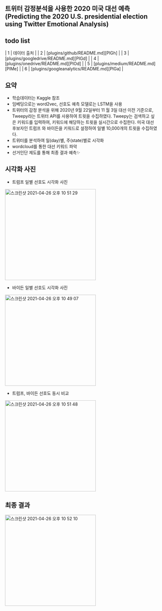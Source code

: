 ## 트위터 감정분석을 사용한 2020 미국 대선 예측 (Predicting the 2020 U.S. presidential election using Twitter Emotional Analysis)


## todo list
| 1 | 데이터 출처 |
| 2 | [plugins/github/README.md][PlGh] |
| 3 | [plugins/googledrive/README.md][PlGd] |
| 4 | [plugins/onedrive/README.md][PlOd] |
| 5 | [plugins/medium/README.md][PlMe] |
| 6 | [plugins/googleanalytics/README.md][PlGa] |


## 요약
- 학습데이터는 Kaggle 참조
- 임베딩으로는 word2vec, 선호도 예측 모델로는 LSTM을 사용
- 트위터의 감정 분석을 위해 2020년 9월 22일부터 11 월 3일 대선 이전 기준으로, Tweepy라는 트위터 API를 사용하여 트윗을 수집하였다. Tweepy는 검색하고 싶은 키워드를 입력하여, 키워드에 해당하는 트윗을 실시간으로 수집한다. 미국 대선 후보자인 트럼프 와 바이든을 키워드로 설정하여 일별 10,000개의 트윗을 수집하였다.
- 트위터를 분석하여 일(day)별, 주(state)별로 시각화
- wordcloud를 통한 대선 키워드 파악
- 선거인단 제도를 통해 최종 결과 예측✨


## 시각화 사진
- 트럼프 일별 선호도 시각화 사진 
<img width="300" alt="스크린샷 2021-04-26 오후 10 51 29" src="https://user-images.githubusercontent.com/83225927/116093782-f13b9b80-a6e1-11eb-9647-ccc164d12749.png">

- 바이든 일별 선호도 시각화 사진 
<img width="300" alt="스크린샷 2021-04-26 오후 10 49 07" src="https://user-images.githubusercontent.com/83225927/116093430-9d30b700-a6e1-11eb-9382-e4469d4bdbdc.png">

- 트럼프, 바이든 선호도 동시 비교 
<img width="300" alt="스크린샷 2021-04-26 오후 10 51 48" src="https://user-images.githubusercontent.com/83225927/116093843-fc8ec700-a6e1-11eb-946e-4037fdafedb2.png">




## 최종 결과
<img width="300" alt="스크린샷 2021-04-26 오후 10 52 10" src="https://user-images.githubusercontent.com/83225927/116093906-0a444c80-a6e2-11eb-87af-50440649dfba.png">

